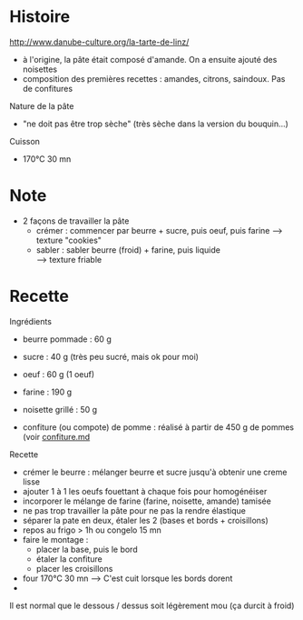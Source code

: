 # Histoire

http://www.danube-culture.org/la-tarte-de-linz/
- à l'origine, la pâte était composé d'amande. On a ensuite ajouté des noisettes
- composition des premières recettes : amandes, citrons, saindoux. Pas de confitures


Nature de la pâte
- "ne doit pas être trop sèche" (très sèche dans la version du bouquin...)

Cuisson
- 170°C 30 mn

# Note
- 2 façons de travailler la pâte
    * crémer : commencer par beurre + sucre, puis oeuf, puis farine
    --> texture "cookies"
    * sabler : sabler beurre (froid) + farine, puis liquide  
    --> texture friable

# Recette
Ingrédients
- beurre pommade    :   60 g
- sucre             :   40 g (très peu sucré, mais ok pour moi)
- oeuf              :   60 g (1 oeuf)
- farine            :   190 g
- noisette  grillé  :   50 g

- confiture (ou compote) de pomme : réalisé à partir de 450 g de pommes (voir [confiture.md](../petit-dej/confiture.md)

Recette
- crémer le beurre : mélanger beurre et sucre jusqu'à obtenir une creme lisse
- ajouter 1 à 1 les oeufs fouettant à chaque fois pour homogénéiser
- incorporer le mélange de farine (farine, noisette, amande) tamisée
- ne pas trop travailler la pâte pour ne pas la rendre élastique
- séparer la pate en deux, étaler les 2 (bases et bords + croisillons)
- repos au frigo > 1h ou congelo 15 mn
- faire le montage : 
    * placer la base, puis le bord
    * étaler la confiture
    * placer les croisillons
- four 170°C 30 mn 
--> C'est cuit lorsque les bords dorent
- 
Il est normal que le dessous / dessus soit légèrement mou (ça durcit à froid)  

